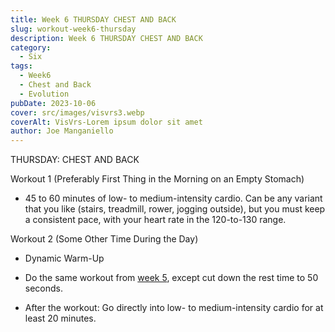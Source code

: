 ```yaml
---
title: Week 6 THURSDAY CHEST AND BACK  
slug: workout-week6-thursday
description: Week 6 THURSDAY CHEST AND BACK
category:
  - Six
tags:
  - Week6
  - Chest and Back
  - Evolution  
pubDate: 2023-10-06
cover: src/images/visvrs3.webp
coverAlt: VisVrs-Lorem ipsum dolor sit amet
author: Joe Manganiello
---
```


THURSDAY: CHEST AND BACK  

Workout 1 (Preferably First Thing in the Morning on an Empty Stomach)

- 45 to 60 minutes of low- to medium-intensity cardio. Can be any variant that you like (stairs, treadmill, rower, jogging outside), but you must keep a consistent pace, with your heart rate in the 120-to-130 range.

Workout 2 (Some Other Time During the Day)

- Dynamic Warm-Up

- Do the same workout from <a href="/workout-week5-thursday/">week 5</a>, except cut down the rest time to 50 seconds.

- After the workout: Go directly into low- to medium-intensity cardio for at least 20 minutes.